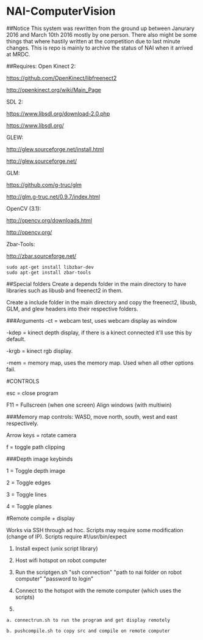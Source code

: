 # NAI-ComputerVision

##Notice
This system was rewritten from the ground up between Janurary 2016 and March 10th 2016 mostly by one person. There also might be some things that where hastily written at the competition due to last minute changes. This is repo is mainly to archive the status of NAI when it arrived at MRDC.

##Requires:
Open Kinect 2:

https://github.com/OpenKinect/libfreenect2

http://openkinect.org/wiki/Main_Page


SDL 2:

https://www.libsdl.org/download-2.0.php

https://www.libsdl.org/


GLEW:

http://glew.sourceforge.net/install.html

http://glew.sourceforge.net/


GLM:

https://github.com/g-truc/glm

http://glm.g-truc.net/0.9.7/index.html


OpenCV (3.1):

http://opencv.org/downloads.html

http://opencv.org/

Zbar-Tools:

http://zbar.sourceforge.net/

	sudo apt-get install libzbar-dev
	sudo apt-get install zbar-tools


##Special folders
Create a depends folder in the main directory to have libraries such as libusb and freenect2 in them.

Create a include folder in the main directory and copy the freenect2, libusb, GLM, and glew headers into their respective folders.


###Arguments
-ct = webcam test, uses webcam display as window

-kdep = kinect depth display, if there is a kinect connected it'll use this by default.

-krgb = kinect rgb display.

-mem = memory map, uses the memory map. Used when all other options fail.


#CONTROLS

esc = close program

F11 = Fullscreen (when one screen) Align windows (with multiwin)

###Memory map controls:
WASD, move north, south, west and east respectively.

Arrow keys = rotate camera

f = toggle path clipping

###Depth image keybinds

1 = Toggle depth image

2 = Toggle edges

3 = Toggle lines

4 = Toggle planes


#Remote compile + display

Works via SSH through ad hoc. Scripts may require some modification (change of IP). Scripts require #!/usr/bin/expect

1) Install expect (unix script library)

2) Host wifi hotspot on robot computer

3) Run the scriptgen.sh "ssh connection" "path to nai folder on robot computer" "password to login"

4) Connect to the hotspot with the remote computer (which uses the scripts)

5)

	a. connectrun.sh to run the program and get display remotely

	b. pushcompile.sh to copy src and compile on remote computer
